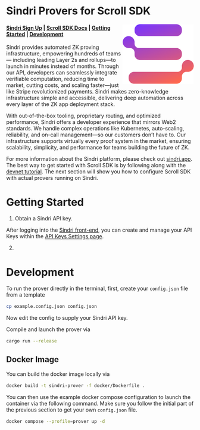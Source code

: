 # Sindri Provers for Scroll SDK


<img src="./media/sindri-gradient-logo.webp" height="160" align="right"/>

#### [Sindri Sign Up](https://sindri.app/signup) | [Scroll SDK Docs](https://scroll-sdk-init.docs.scroll.xyz/en/sdk/) | [Getting Started](#getting-started) | [Development](#development)

Sindri provides automated ZK proving infrastructure, empowering hundreds of teams— including leading Layer 2s and rollups—to launch in minutes instead of months.
Through our API, developers can seamlessly integrate verifiable computation, reducing time to market, cutting costs, and scaling faster—just like Stripe revolutionized payments.
Sindri makes zero-knowledge infrastructure simple and accessible, delivering deep automation across every layer of the ZK app deployment stack.

With out-of-the-box tooling, proprietary routing, and optimized performance, Sindri offers a developer experience that mirrors Web2 standards.
We handle complex operations like Kubernetes, auto-scaling, reliability, and on-call management—so our customers don’t have to.
Our infrastructure supports virtually every proof system in the market, ensuring scalability, simplicity, and performance for teams building the future of ZK.

For more information about the Sindri platform, please check out [sindri.app](https://sindri.app/).
The best way to get started with Scroll SDK is by following along with the [devnet tutorial](https://scroll-sdk-init.docs.scroll.xyz/en/sdk/guides/devnet-deployment/).
The next section will show you how to configure Scroll SDK with actual provers running on Sindri.

# Getting Started

1. Obtain a Sindri API key.

After logging into the [Sindri front-end](https://sindri.app/login), you can create and manage your API Keys within the [API Keys Settings page](https://sindri.app/z/me/page/settings/api-keys).

2. 

# Development

To run the prover directly in the terminal, first, create your `config.json` file from a template
```bash
cp example.config.json config.json
```
Now edit the config to supply your Sindri API key.

Compile and launch the prover via
```bash
cargo run --release
```


## Docker Image

You can build the docker image locally via
```bash
docker build -t sindri-prover -f docker/Dockerfile .
```
You can then use the example docker compose configuration to launch the container via the following command.  Make sure you follow the initial part of the previous section to get your own `config.json` file.
```bash
docker compose --profile=prover up -d
```
